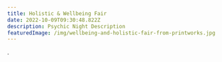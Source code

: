 ```yaml
---
title: Holistic & Wellbeing Fair
date: 2022-10-09T09:30:48.822Z
description: Psychic Night Description
featuredImage: /img/wellbeing-and-holistic-fair-from-printworks.jpg
---
```

.